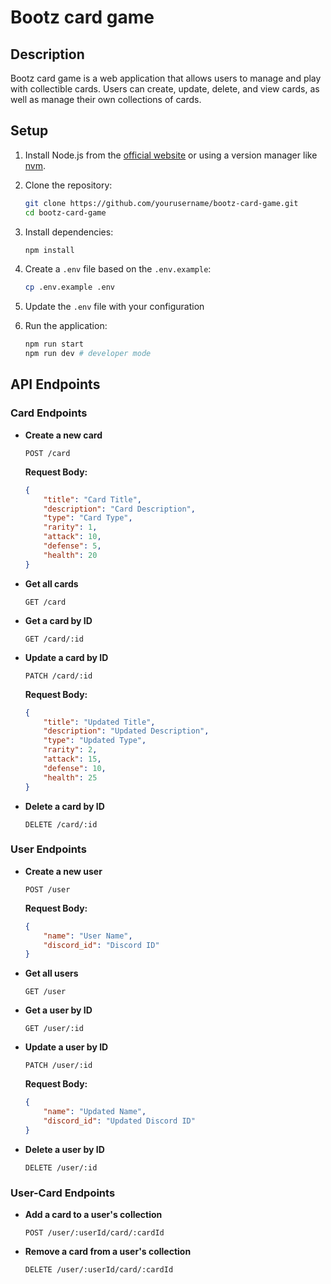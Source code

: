 # Bootz card game
## Description

Bootz card game is a web application that allows users to manage and play with collectible cards. Users can create, update, delete, and view cards, as well as manage their own collections of cards.

## Setup

1. Install Node.js from the [official website](https://nodejs.org/) or using a version manager like [nvm](https://github.com/nvm-sh/nvm).

2. Clone the repository:
    ```sh
    git clone https://github.com/yourusername/bootz-card-game.git
    cd bootz-card-game
    ```

3. Install dependencies:
    ```sh
    npm install
    ```

4. Create a `.env` file based on the `.env.example`:
    ```sh
    cp .env.example .env
    ```

5. Update the `.env` file with your configuration


6. Run the application:
    ```sh
    npm run start
    npm run dev # developer mode
    ```

## API Endpoints

### Card Endpoints

- **Create a new card**
    ```http
    POST /card
    ```
    **Request Body:**
    ```json
    {
        "title": "Card Title",
        "description": "Card Description",
        "type": "Card Type",
        "rarity": 1,
        "attack": 10,
        "defense": 5,
        "health": 20
    }
    ```

- **Get all cards**
    ```http
    GET /card
    ```

- **Get a card by ID**
    ```http
    GET /card/:id
    ```

- **Update a card by ID**
    ```http
    PATCH /card/:id
    ```
    **Request Body:**
    ```json
    {
        "title": "Updated Title",
        "description": "Updated Description",
        "type": "Updated Type",
        "rarity": 2,
        "attack": 15,
        "defense": 10,
        "health": 25
    }
    ```

- **Delete a card by ID**
    ```http
    DELETE /card/:id
    ```

### User Endpoints

- **Create a new user**
    ```http
    POST /user
    ```
    **Request Body:**
    ```json
    {
        "name": "User Name",
        "discord_id": "Discord ID"
    }
    ```

- **Get all users**
    ```http
    GET /user
    ```

- **Get a user by ID**
    ```http
    GET /user/:id
    ```

- **Update a user by ID**
    ```http
    PATCH /user/:id
    ```
    **Request Body:**
    ```json
    {
        "name": "Updated Name",
        "discord_id": "Updated Discord ID"
    }
    ```

- **Delete a user by ID**
    ```http
    DELETE /user/:id
    ```

### User-Card Endpoints

- **Add a card to a user's collection**
    ```http
    POST /user/:userId/card/:cardId
    ```

- **Remove a card from a user's collection**
    ```http
    DELETE /user/:userId/card/:cardId
    ```